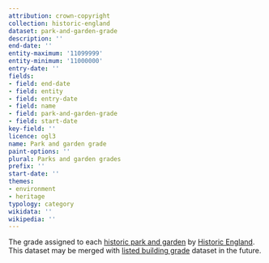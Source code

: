 ```yaml
---
attribution: crown-copyright
collection: historic-england
dataset: park-and-garden-grade
description: ''
end-date: ''
entity-maximum: '11099999'
entity-minimum: '11000000'
entry-date: ''
fields:
- field: end-date
- field: entity
- field: entry-date
- field: name
- field: park-and-garden-grade
- field: start-date
key-field: ''
licence: ogl3
name: Park and garden grade
paint-options: ''
plural: Parks and garden grades
prefix: ''
start-date: ''
themes:
- environment
- heritage
typology: category
wikidata: ''
wikipedia: ''
---
```


The grade assigned to each [historic park and garden](/dataset/historic-park-and-garden) by [Historic England](https://historicengland.org.uk/).
This dataset may be merged with [listed building grade](/dataset/listed-building-grade) dataset in the future.
